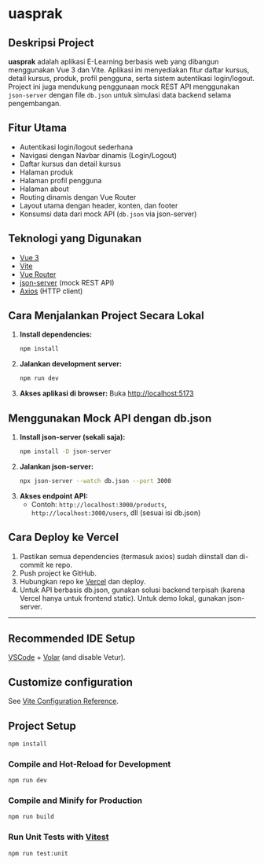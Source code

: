# uasprak

## Deskripsi Project

**uasprak** adalah aplikasi E-Learning berbasis web yang dibangun menggunakan Vue 3 dan Vite. Aplikasi ini menyediakan fitur daftar kursus, detail kursus, produk, profil pengguna, serta sistem autentikasi login/logout. Project ini juga mendukung penggunaan mock REST API menggunakan `json-server` dengan file `db.json` untuk simulasi data backend selama pengembangan.

## Fitur Utama

- Autentikasi login/logout sederhana
- Navigasi dengan Navbar dinamis (Login/Logout)
- Daftar kursus dan detail kursus
- Halaman produk
- Halaman profil pengguna
- Halaman about
- Routing dinamis dengan Vue Router
- Layout utama dengan header, konten, dan footer
- Konsumsi data dari mock API (`db.json` via json-server)

## Teknologi yang Digunakan

- [Vue 3](https://vuejs.org/)
- [Vite](https://vitejs.dev/)
- [Vue Router](https://router.vuejs.org/)
- [json-server](https://github.com/typicode/json-server) (mock REST API)
- [Axios](https://axios-http.com/) (HTTP client)

## Cara Menjalankan Project Secara Lokal

1. **Install dependencies:**
   ```sh
   npm install
   ```
2. **Jalankan development server:**
   ```sh
   npm run dev
   ```
3. **Akses aplikasi di browser:**
   Buka [http://localhost:5173](http://localhost:5173)

## Menggunakan Mock API dengan db.json

1. **Install json-server (sekali saja):**
   ```sh
   npm install -D json-server
   ```
2. **Jalankan json-server:**
   ```sh
   npx json-server --watch db.json --port 3000
   ```
3. **Akses endpoint API:**
   - Contoh: `http://localhost:3000/products`, `http://localhost:3000/users`, dll (sesuai isi db.json)

## Cara Deploy ke Vercel

1. Pastikan semua dependencies (termasuk axios) sudah diinstall dan di-commit ke repo.
2. Push project ke GitHub.
3. Hubungkan repo ke [Vercel](https://vercel.com/) dan deploy.
4. Untuk API berbasis db.json, gunakan solusi backend terpisah (karena Vercel hanya untuk frontend static). Untuk demo lokal, gunakan json-server.

---

## Recommended IDE Setup

[VSCode](https://code.visualstudio.com/) + [Volar](https://marketplace.visualstudio.com/items?itemName=Vue.volar) (and disable Vetur).

## Customize configuration

See [Vite Configuration Reference](https://vite.dev/config/).

## Project Setup

```sh
npm install
```

### Compile and Hot-Reload for Development

```sh
npm run dev
```

### Compile and Minify for Production

```sh
npm run build
```

### Run Unit Tests with [Vitest](https://vitest.dev/)

```sh
npm run test:unit
```
